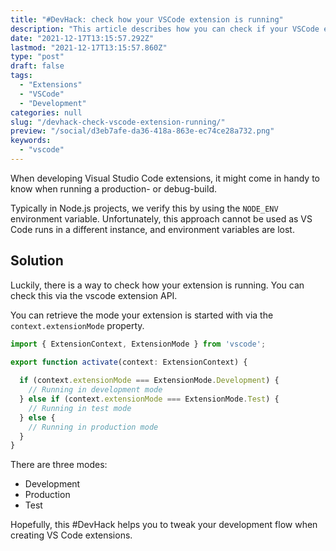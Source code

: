 ```yaml
---
title: "#DevHack: check how your VSCode extension is running"
description: "This article describes how you can check if your VSCode extension is running in development, production, or test mode."
date: "2021-12-17T13:15:57.292Z"
lastmod: "2021-12-17T13:15:57.860Z"
type: "post"
draft: false
tags:
  - "Extensions"
  - "VSCode"
  - "Development"
categories: null
slug: "/devhack-check-vscode-extension-running/"
preview: "/social/d3eb7afe-da36-418a-863e-ec74ce28a732.png"
keywords:
  - "vscode"
---
```


When developing Visual Studio Code extensions, it might come in handy to know when running a production- or debug-build.

Typically in Node.js projects, we verify this by using the `NODE_ENV` environment variable. Unfortunately, this approach cannot be used as VS Code runs in a different instance, and environment variables are lost.

## Solution

Luckily, there is a way to check how your extension is running. You can check this via the vscode extension API.

You can retrieve the mode your extension is started with via the `context.extensionMode` property.

```javascript
import { ExtensionContext, ExtensionMode } from 'vscode';

export function activate(context: ExtensionContext) {
  
  if (context.extensionMode === ExtensionMode.Development) {
    // Running in development mode
  } else if (context.extensionMode === ExtensionMode.Test) {
    // Running in test mode
  } else {
    // Running in production mode
  }
}
```

There are three modes:

- Development
- Production
- Test

Hopefully, this #DevHack helps you to tweak your development flow when creating VS Code extensions.
